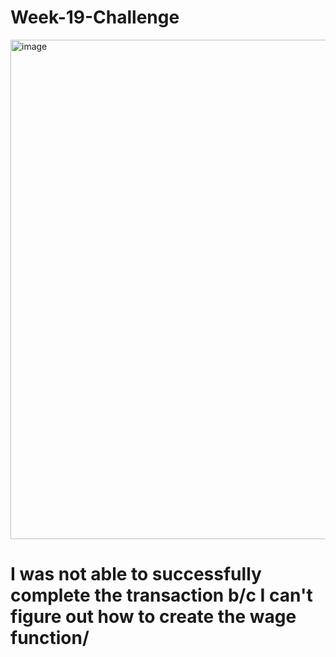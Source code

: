 # Week-19-Challenge

<img width="799" alt="image" src="https://github.com/rjudd9/Week-19-Challenge/assets/134743177/1ad2d046-5a97-427f-97a4-150cae356d9b">

# I was not able to successfully complete the transaction b/c I can't figure out how to create the wage function/
